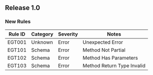 ## Release 1.0

### New Rules

Rule ID | Category | Severity | Notes                      
--------|----------|----------|----------------------------
EGT001  | Unknown  | Error    | Unexpected Error           
EGT101  | Schema   | Error    | Method Not Partial         
EGT102  | Schema   | Error    | Method Has Parameters      
EGT103  | Schema   | Error    | Method Return Type Invalid 
